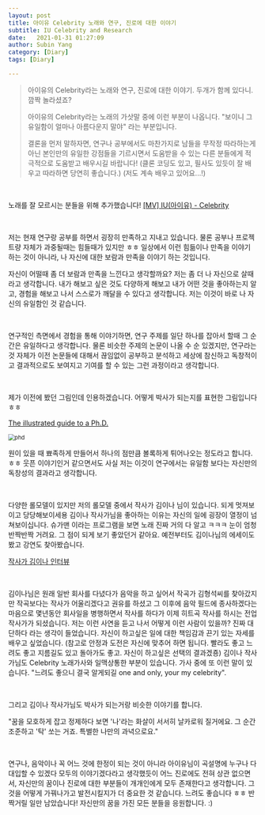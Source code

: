 ```yaml
---
layout: post
title: 아이유 Celebrity 노래와 연구, 진로에 대한 이야기
subtitle: IU Celebrity and Research
date:   2021-01-31 01:27:09
author: Subin Yang
category: [Diary]
tags: [Diary]

---
```






> 아이유의 Celebrity라는 노래와 연구, 진로에 대한 이야기. 두개가 함께 있다니. 깜짝 놀라셨죠? 
>
> 아이유의 Celebrity라는 노래의 가삿말 중에 이런 부분이 나옵니다.
> "보이니 그 유일함이 얼마나 아름다운지 말야" 라는 부분입니다.
>
> 결론을 먼저 말하자면, 연구나 공부에서도 마찬가지로 남들을 무작정 따라하는게 아닌 본인만의 유일한 강점들을 기르시면서 도움받을 수 있는 다른 분들에게 적극적으로 도움받고 배우시길 바랍니다! (클론 코딩도 있고, 필사도 있듯이 잘 배우고 따라하면 당연히 좋습니다.) (저도 계속 배우고 있어요...!)

<br>

노래를 잘 모르시는 분들을 위해 추가했습니다!  [[MV] IU(아이유) - Celebrity](https://youtu.be/0-q1KafFCLU)

<br>

저는 현재 연구랑 공부를 하면서 굉장히 만족하고 지내고 있습니다. 물론 공부나 프로젝트량 자체가 과중될때는 힘들때가 있지만 ㅎㅎ
일상에서 이런 힘듦이나 만족을 이야기 하는 것이 아니라, 나 자신에 대한 보람과 만족을 이야기 하는 것입니다.

자신이 어떨때 좀 더 보람과 만족을 느낀다고 생각할까요? 저는 좀 더 나 자신으로 살때라고 생각합니다.
내가 해보고 싶은 것도 다양하게 해보고 내가 어떤 것을 좋아하는지 알고, 경험을 해보고 나서 스스로가 깨달을 수 있다고 생각합니다. 저는 이것이 바로 나 자신의 유일함인 것 같습니다.

<br>

연구적인 측면에서 경험을 통해 이야기하면, 연구 주제를 일단 하나를 잡아서 할때 그 순간은 유일하다고 생각합니다.
물론 비슷한 주제의 논문이 나올 수 순 있겠지만, 
연구라는 것 자체가 이전 논문들에 대해서 끊임없이 공부하고 분석하고 세상에 참신하고 독창적이고 결과적으로도 보여지고 기여를 할 수 있는 그런 과정이라고 생각합니다.

<br>

제가 이전에 봤던 그림인데 인용하겠습니다. 어떻게 박사가 되는지를 표현한 그림입니다 ㅎㅎ

[The illustrated guide to a Ph.D.](http://matt.might.net/articles/phd-school-in-pictures/)

<img src="https://user-images.githubusercontent.com/37301677/106362067-2abf6d80-6364-11eb-8b31-08aac5df643b.PNG" alt="phd" style="zoom:80%;" />

원이 있을 때 뾰족하게 만들어서 하나의 점만큼 볼록하게 튀어나오는 정도라고 합니다. ㅎㅎ
웃픈 이야기인거 같으면서도 사실 저는 이것이 연구에서는 유일함 보다는 자신만의 독창성의 결과라고 생각합니다.

<br>

다양한 롤모델이 있지만 저의 롤모델 중에서 작사가 김이나 님이 있습니다. 되게 멋져보이고 당당해보이세용
김이나 작사가님을 좋아하는 이유는 자신의 일에 굉장이 열정이 넘쳐보이십니다.
슈가맨 이라는 프로그램을 보면 노래 진짜 거의 다 알고 ㅋㅋㅋ 눈이 엄청 반짝반짝 거려요. 그 점이 되게 보기 좋았던거 같아요. 예전부터도 김이나님의 에세이도 봤고 강연도 찾아봤습니다.

[작사가 김이나 인터뷰](https://youtu.be/ExrjnAEwBQI)

<br>

김이나님은 원래 일반 회사를 다녔다가 음악을 하고 싶어서 작곡가 김형석씨를 찾아갔지만 작곡보다는 작사가 어울리겠다고 권유를 하셨고
그 이후에 음악 필드에 종사하겠다는 마음으로 몇년동안 회사일을 병행하면서 작사를 하다가 이제 히트곡 작사를 하시는 전업 작사가가 되셨습니다.
저는 이런 사연을 듣고 나서 어떻게 이런 사람이 있을까? 진짜 대단하다 라는 생각이 들었습니다. 자신이 하고싶은 일에 대한 책임감과 끈기 있는 자세를 배우고 싶었습니다. (참고로 안정과 도전은 자신에 맞추어 하면 됩니다. 빨라도 좋고 느려도 좋고 지름길도 있고 돌아가도 좋고. 자신이 하고싶은 선택의 결과겠죵)
김이나 작사가님도 Celebrity 노래가사와 일맥상통한 부분이 있습니다. 
가사 중에 또 이런 말이 있습니다. "느려도 좋으니 결국 알게되길 one and only, your my celebrity". 

<br>

그리고 김이나 작사가님도 박사가 되는거랑 비슷한 이야기를 합니다. 

"꿈을 모호하게 잡고 정제하다 보면 '나'라는 화살이 서서히 날카로워 질거에요. 그 순간 조준하고 '탁' 쏘는 거죠. 특별한 나만의 과녁으로요."

<br>

연구나, 음악이나 꼭 어느 것에 한정이 되는 것이 아니라 아이유님이 곡설명에 누구나 다 대입할 수 있겠다 모두의 이야기겠다라고 생각했듯이
어느 진로에도 전혀 상관 없으면서, 자신만의 꿈이나 진로에 대한 부분들이 개개인에게 모두 존재한다고 생각합니다. 그것을 어떻게 가꿔나가고 발전시킬지가 더 중요한 것 같습니다.
느려도 좋습니다 ㅎㅎ 반짝거릴 일만 남았습니다! 자신만의 꿈을 가진 모든 분들을 응원합니다. :)